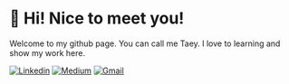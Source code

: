 # 🤗 Hi! Nice to meet you!
Welcome to my github page. You can call me Taey. I love to learning and show my work here.

[![Linkedin](https://img.shields.io/badge/linkedin-%230077B5.svg?style=for-the-badge&logo=linkedin&logoColor=white)](https://www.linkedin.com/in/pattha-jatumanon/)
[![Medium](https://img.shields.io/badge/Medium-12100E?style=for-the-badge&logo=medium&logoColor=white)](https://medium.com/@taey11513)
[![Gmail](https://img.shields.io/badge/Gmail-D14836?style=for-the-badge&logo=gmail&logoColor=white)](j.phimkarn@gmail.com)
